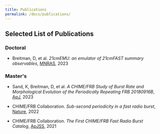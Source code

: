 ```yaml
---
title: Publications
permalink: /docs/publications/
---
```


## Selected List of Publications

### Doctoral

- Breitman, D, et al. *21cmEMU: an emulator of 21cmFAST summary observables*, [MNRAS](https://arxiv.org/pdf/2309.05697.pdf), 2023

### Master's

- Sand, K, Breitman, D, et al. *A CHIME/FRB Study of Burst Rate and Morphological Evolution of the Periodically Repeating FRB 20180916B*, [ApJ](https://iopscience.iop.org/article/10.3847/1538-4357/acf221/pdf), 2023

- CHIME/FRB Collaboration. *Sub-second periodicity in a fast radio burst*, [Nature](https://www.nature.com/articles/s41586-022-04841-8), 2022

- CHIME/FRB Collaboration. *The First CHIME/FRB Fast Radio Burst Catalog*, [ApJSS](https://iopscience.iop.org/article/10.3847/1538-4365/ac33ab/pdf), 2021

